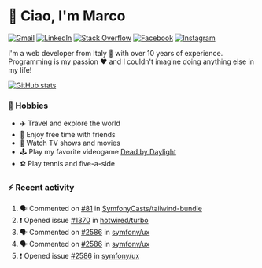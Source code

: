 # 👋 Ciao, I'm Marco

[![Gmail](https://img.shields.io/badge/Gmail-%23BB001B?style=flat-square&logo=gmail&logoColor=white)](mailto:gremo1982@gmail.com)
[![LinkedIn](https://img.shields.io/badge/LinkedIn-%230e76a8?style=flat-square&logo=linkedin)](https://www.linkedin.com/in/marco-polichetti)
[![Stack Overflow](https://img.shields.io/stackexchange/stackoverflow/r/220180?style=flat&logo=stackoverflow&label=Stack%20Overflow&color=%23F47F24)](https://stackoverflow.com/users/220180)
[![Facebook](https://img.shields.io/badge/-Facebook-%234267B2?style=flat-square&logo=facebook&logoColor=white)](https://www.facebook.com/marco.poliketti)
[![Instagram](https://img.shields.io/badge/-Instagram-%23C13584?style=flat-square&logo=instagram&logoColor=white)](https://www.instagram.com/marco.gremo)

I'm a web developer from Italy 🍕 with over 10 years of experience. Programming is my passion ❤️ and I couldn't imagine doing anything else in my life!

[![GitHub stats](https://github-readme-stats.vercel.app/api?username=gremo&show_icons=true&rank_icon=github&theme=transparent)](https://github.com/anuraghazra/github-readme-stats)

### 📅 Hobbies

- ✈️ Travel and explore the world
- 🍻 Enjoy free time with friends
- 🎥 Watch TV shows and movies
- 🕹️ Play my favorite videogame [Dead by Daylight](https://deadbydaylight.com)
- ⚽ Play tennis and five-a-side

### ⚡ Recent activity

<!--START_SECTION:activity-->
1. 🗣 Commented on [#81](https://github.com/SymfonyCasts/tailwind-bundle/issues/81#issuecomment-2697516526) in [SymfonyCasts/tailwind-bundle](https://github.com/SymfonyCasts/tailwind-bundle)
2. ❗ Opened issue [#1370](https://github.com/hotwired/turbo/issues/1370) in [hotwired/turbo](https://github.com/hotwired/turbo)
3. 🗣 Commented on [#2586](https://github.com/symfony/ux/issues/2586#issuecomment-2675781375) in [symfony/ux](https://github.com/symfony/ux)
4. 🗣 Commented on [#2586](https://github.com/symfony/ux/issues/2586#issuecomment-2675690491) in [symfony/ux](https://github.com/symfony/ux)
5. ❗ Opened issue [#2586](https://github.com/symfony/ux/issues/2586) in [symfony/ux](https://github.com/symfony/ux)
<!--END_SECTION:activity-->
